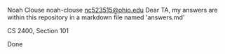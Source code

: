 Noah Clouse
noah-clouse 
nc523515@ohio.edu
Dear TA, my answers are within this repository in a markdown file named 'answers.md'

CS 2400, Section 101

Done
